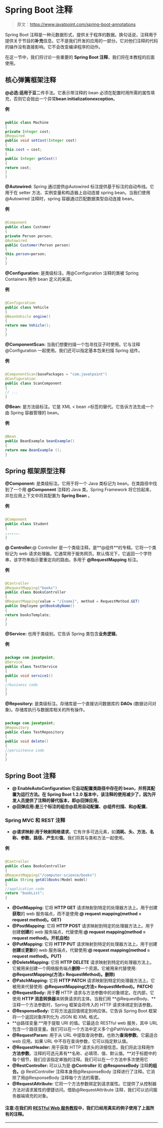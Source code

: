 # Spring Boot 注释

> 原文：<https://www.javatpoint.com/spring-boot-annotations>

Spring Boot 注释是一种元数据形式，提供关于程序的数据。换句话说，注释用于提供关于节目的**补充**信息。它不是我们开发的应用的一部分。它对他们注释的代码的操作没有直接影响。它不会改变编译程序的动作。

在这一节中，我们将讨论一些重要的 **Spring Boot 注释**，我们将在本教程的后面使用。

## 核心弹簧框架注释

**@必选:**适用于**豆**二传手法。它表示带注释的 bean 必须在配置时用所需的属性填充，否则它会抛出一个异常**bean initializationexception**。

**例**

```java

public class Machine 
{
private Integer cost;
@Required
public void setCost(Integer cost) 
{
this.cost = cost;
}
public Integer getCost() 
{
return cost;
}   
}

```

**@Autowired:** Spring 通过提供@Autowired 标注提供基于标注的自动布线。它用于在 setter 方法、实例变量和构造器上自动连接 spring bean。当我们使用@Autowired 注释时，spring 容器通过匹配数据类型自动连接 bean。

**例**

```java

@Component
public class Customer
{
private Person person;
@Autowired
public Customer(Person person) 
{ 
this.person=person;
}
}

```

**@Configuration:** 是类级标注。用@Configuration 注释的类被 Spring Containers 用作 bean 定义的来源。

**例**

```java

@Configuration
public class Vehicle
{
@BeanVehicle engine()
{
return new Vehicle();
}
}

```

**@ComponentScan:** 当我们想要扫描一个包寻找豆子时使用。它与注释@Configuration 一起使用。我们还可以指定基本包来扫描 Spring 组件。

**例**

```java

@ComponentScan(basePackages = "com.javatpoint")
@Configuration
public class ScanComponent
{
// ...
}

```

**@Bean:** 是方法级标注。它是 XML < bean >标签的替代。它告诉方法生成一个由 Spring 容器管理的 bean。

**例**

```java

@Bean
public BeanExample beanExample() 
{
return new BeanExample ();
}

```

## Spring 框架原型注释

**@Component:** 是类级标注。它用于将一个 Java 类标记为 bean。在类路径中找到了一个用 **@Component** 注释的 Java 类。Spring Framework 将它捡起来，并在应用上下文中将其配置为 **Spring Bean** 。

**例**

```java

@Component
public class Student
{
.......
}

```

**@ Controller:**@ Controller 是一个类级注释。是**@组件**的专精。它将一个类标记为 web 请求处理器。它通常用于服务网页。默认情况下，它返回一个字符串，该字符串指示要重定向的路由。多用于 **@RequestMapping** 标注。

**例**

```java

@Controller
@RequestMapping("books")
public class BooksController 
{
@RequestMapping(value = "/{name}", method = RequestMethod.GET)
public Employee getBooksByName() 
{
return booksTemplate;
}
}

```

**@Service:** 也用于类级别。它告诉 Spring 类包含**业务逻辑**。

**例**

```java

package com.javatpoint;
@Service
public class TestService
{
public void service1()
{
//business code
}
}

```

**@Repository:** 是类级标注。存储库是一个直接访问数据库的 **DAOs** (数据访问对象)。存储库执行与数据库相关的所有操作。

```java

package com.javatpoint;
@Repository	
public class TestRepository
{
public void delete()
{	
//persistence code
}
}

```

## Spring Boot 注释

*   **@ EnableAutoConfiguration:**它自动配置类路径中存在的 bean，并将其配置为运行方法。在 Spring Boot 1.2.0 版本中，该注释的使用减少了，因为开发人员提供了注释的替代版本，即**@回弹应用**。
*   **@回弹应用:**是三个标注的组合**@启用自动配置、@组件扫描、**和**@配置**。

### Spring MVC 和 REST 注释

*   **@请求映射:**用于映射**网络请求**。它有许多可选元素，如**消耗、头、方法、名称、参数、路径、产生**和**值**。我们将其与类和方法一起使用。

**例**

```java

@Controller
public class BooksController 
{
@RequestMapping("/computer-science/books")
public String getAllBooks(Model model)
{
//application code
return "bookList";
}

```

*   **@GetMapping:** 它将 **HTTP GET** 请求映射到特定的处理器方法上。用于创建**获取**的 web 服务端点，而不是使用:**@ request mapping(method = request method)。GET)**
*   **@PostMapping:** 它将 **HTTP POST** 请求映射到特定的处理器方法上。用于创建**创建**的 web 服务端点，代替使用:**@ request mapping(method = request method)。开机自检)**
*   **@PutMapping:** 它将 **HTTP PUT** 请求映射到特定的处理器方法上。用于创建**创建**或**更新**的 web 服务端点，代替使用:**@ request mapping(method = request method)。PUT)**
*   **@DeleteMapping:** 它将 **HTTP DELETE** 请求映射到特定的处理器方法上。它被用来创建一个网络服务端点**删除**一个资源。它被用来代替使用: **@RequestMapping(方法= RequestMethod)。删除)**
*   **@PatchMapping:** 它将 **HTTP PATCH** 请求映射到特定的处理器方法上。它被用来代替使用: **@RequestMapping(方法= RequestMethod)。PATCH)**
*   **@RequestBody:** 用于**将** HTTP 请求与方法参数中的对象绑定。在内部，它使用 **HTTP 消息转换器**来转换请求的主体。当我们用 **@RequestBody、**注释一个方法参数时，Spring 框架会将传入的 HTTP 请求体绑定到该参数。
*   **@ResponseBody:** 它将方法返回值绑定到响应体。它告诉 Spring Boot 框架将一个返回对象序列化为 JSON 和 XML 格式。
*   **@路径变量:**用于提取 URI 的值。它最适合 RESTful web 服务，其中 URL 包含一个路径变量。我们可以在一个方法中定义多个@PathVariable。
*   **@RequestParam:** 用于从 URL 中提取查询参数。也称为**查询参数**。它最适合 web 应用。如果 URL 中不存在查询参数，它可以指定默认值。
*   **@RequestHeader:** 用于获取 HTTP 请求头的详细信息。我们将此注释用作**方法参数**。注释的可选元素有**名称、必填项、值、默认值。**对于标题中的每个细节，我们应该指定单独的注释。我们可以在一个方法中多次使用它
*   **@RestController:** 可以认为是 **@Controller** 和 **@ResponseBody** 注释**的组合。**@ RestController 注释本身用@ResponseBody 注释进行了注释。它消除了用@ResponseBody 注释每个方法的需要。
*   **@RequestAttribute:** 它将一个方法参数绑定到请求属性。它提供了从控制器方法对请求属性的便捷访问。借助@RequestAttribute 注释，我们可以访问服务器端填充的对象。

#### 注意:在我们的 [RESTful Web 服务教程](https://www.javatpoint.com/restful-web-services-tutorial)中，我们已经用真实的例子使用了上面所有的注释。

* * *